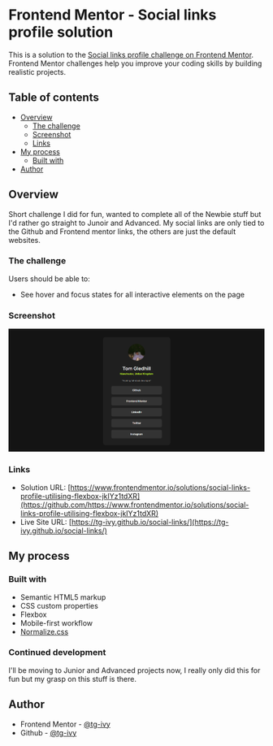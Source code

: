 # Frontend Mentor - Social links profile solution

This is a solution to the [Social links profile challenge on Frontend Mentor](https://www.frontendmentor.io/challenges/social-links-profile-UG32l9m6dQ). Frontend Mentor challenges help you improve your coding skills by building realistic projects. 

## Table of contents

- [Overview](#overview)
  - [The challenge](#the-challenge)
  - [Screenshot](#screenshot)
  - [Links](#links)
- [My process](#my-process)
  - [Built with](#built-with)
- [Author](#author)


## Overview

Short challenge I did for fun, wanted to complete all of the Newbie stuff but I'd rather go straight to Junoir and Advanced. My social links are only tied to the Github and Frontend mentor links, the others are just the default websites.

### The challenge

Users should be able to:

- See hover and focus states for all interactive elements on the page

### Screenshot

![](./assets/images/website-screenshot.png)

### Links

- Solution URL: [https://www.frontendmentor.io/solutions/social-links-profile-utilising-flexbox-jkIYz1tdXR](https://github.com/https://www.frontendmentor.io/solutions/social-links-profile-utilising-flexbox-jkIYz1tdXR)
- Live Site URL: [https://tg-ivy.github.io/social-links/](https://tg-ivy.github.io/social-links/)

## My process


### Built with

- Semantic HTML5 markup
- CSS custom properties
- Flexbox
- Mobile-first workflow
- [Normalize.css](https://necolas.github.io/normalize.css/)

### Continued development

I'll be moving to Junior and Advanced projects now, I really only did this for fun but my grasp on this stuff is there.


## Author

- Frontend Mentor - [@tg-ivy](https://www.frontendmentor.io/profile/tg-ivy)
- Github - [@tg-ivy](https://github.com/tg-ivy)